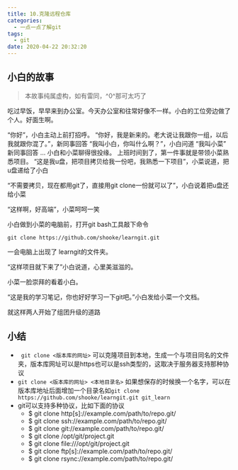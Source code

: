 ```yaml
---
title: 10.克隆远程仓库
categories:
  - 一点一点了解git
tags:
  - git
date: 2020-04-22 20:32:20
---
```

## 小白的故事

> 本故事纯属虚构，如有雷同，^0^那可太巧了

吃过早饭，早早来到办公室。今天办公室和往常好像不一样。小白的工位旁边做了个人。好面生啊。

“你好”，小白主动上前打招呼。
“你好，我是新来的。老大说让我跟你一组，以后我就跟你混了。”，新同事回答
“我叫小白，你叫什么啊？”，小白问道
“我叫小菜” 新同事回答
...
小白和小菜聊得很投缘。
上班时间到了，第一件事就是带领小菜熟悉项目。
“这是我u盘，把项目拷贝给我一份吧，我熟悉一下项目”，小菜说道，把u盘递给了小白

“不需要拷贝，现在都用git了，直接用git clone一份就可以了”，小白说着把u盘还给小菜

“这样啊，好高端”，小菜呵呵一笑

<!-- more -->

小白做到小菜的电脑前，打开git bash工具敲下命令
```
git clone https://github.com/shooke/learngit.git
```

一会电脑上出现了 learngit的文件夹。

“这样项目就下来了”小白说道，心里美滋滋的。

小菜一脸崇拜的看着小白。

“这是我的学习笔记，你也好好学习一下git吧。”小白发给小菜一个文档。

就这样两人开始了组团升级的道路

## 小结
- ` git clone <版本库的网址>` 可以克隆项目到本地，生成一个与项目同名的文件夹，版本库网址可以是https也可以是ssh类型的，这取决于服务器支持那种协议
- `git clone <版本库的网址> <本地目录名>` 如果想保存的时候换一个名字，可以在版本库地址后面增加一个目录名如`git clone https://github.com/shooke/learngit.git git_learn`
- git可以支持多种协议，比如下面的协议
  - $ git clone http[s]://example.com/path/to/repo.git/
  - $ git clone ssh://example.com/path/to/repo.git/
  - $ git clone git://example.com/path/to/repo.git/
  - $ git clone /opt/git/project.git 
  - $ git clone file:///opt/git/project.git
  - $ git clone ftp[s]://example.com/path/to/repo.git/
  - $ git clone rsync://example.com/path/to/repo.git/
